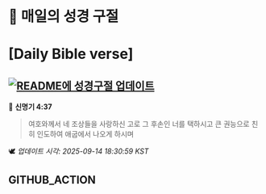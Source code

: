# 🙏 매일의 성경 구절
# [Daily Bible verse]
## [![README에 성경구절 업데이트](https://github.com/DONGSUKA/first_test/actions/workflows/update-readme-bible.yml/badge.svg)](https://github.com/DONGSUKA/first_test/actions/workflows/update-readme-bible.yml)
<!-- START_BIBLE_VERSE -->
📖 **신명기 4:37**
> 여호와께서 네 조상들을 사랑하신 고로 그 후손인 너를 택하시고 큰 권능으로 친히 인도하여 애굽에서 나오게 하시며

🕊️ _업데이트 시각: 2025-09-14 18:30:59 KST_
  <!-- END_BIBLE_VERSE -->
## GITHUB_ACTION
